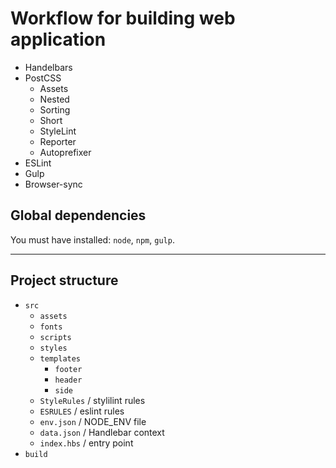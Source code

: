 # Workflow for building web application

- Handelbars
- PostCSS
	- Assets
    - Nested
     - Sorting
     - Short
     - StyleLint
     - Reporter
     - Autoprefixer
 - ESLint
 - Gulp
 - Browser-sync

## Global dependencies
You must have installed: `node`, `npm`, `gulp`.
<hr>

## Project structure
- `src`
    - `assets`
    - `fonts`
    - `scripts`
    - `styles`
    - `templates`
        - `footer`
        - `header`
        - `side`
    - `StyleRules` /  stylilint rules
    - `ESRULES` / eslint rules
    - `env.json` / NODE_ENV file
    - `data.json` / Handlebar context
    - `index.hbs` / entry point
- `build`
 
